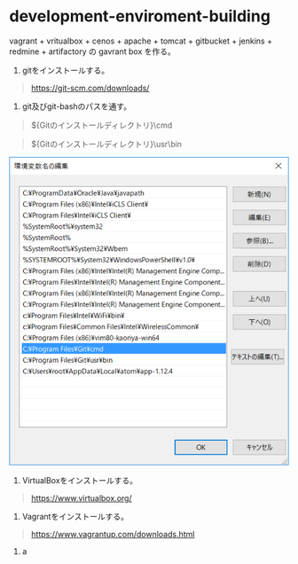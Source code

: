 # development-enviroment-building
vagrant + vritualbox + cenos + apache + tomcat + gitbucket + jenkins + redmine + artifactory  の gavrant box を作る。

1. gitをインストールする。

 > https://git-scm.com/downloads/

1. git及びgit-bashのパスを通す。

 > ${Gitのインストールディレクトリ}\\cmd

 > ${Gitのインストールディレクトリ}\\usr\\bin

  ![](img/1.png)

1. VirtualBoxをインストールする。

 > https://www.virtualbox.org/

1. Vagrantをインストールする。

 > https://www.vagrantup.com/downloads.html

1. a
